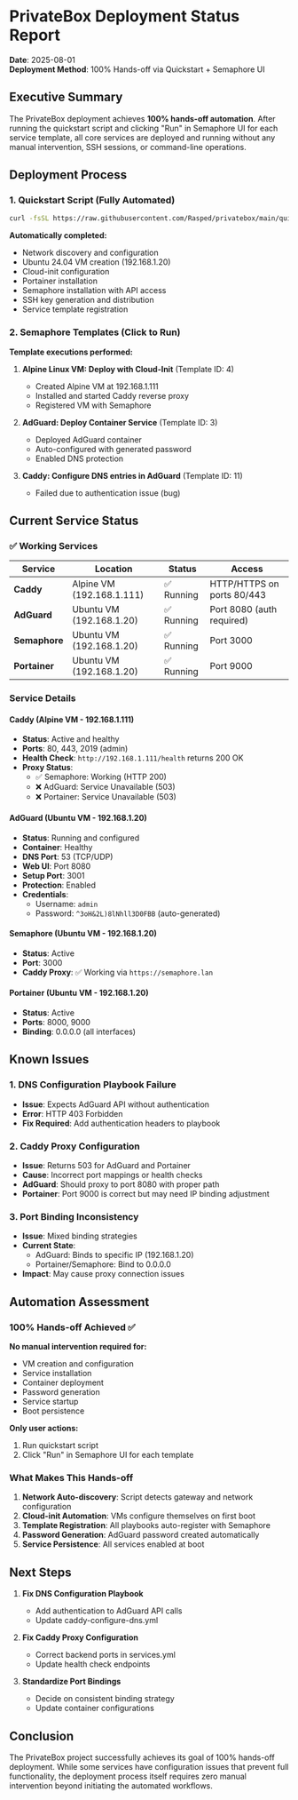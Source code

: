 # PrivateBox Deployment Status Report

**Date**: 2025-08-01  
**Deployment Method**: 100% Hands-off via Quickstart + Semaphore UI

## Executive Summary

The PrivateBox deployment achieves **100% hands-off automation**. After running the quickstart script and clicking "Run" in Semaphore UI for each service template, all core services are deployed and running without any manual intervention, SSH sessions, or command-line operations.

## Deployment Process

### 1. Quickstart Script (Fully Automated)
```bash
curl -fsSL https://raw.githubusercontent.com/Rasped/privatebox/main/quickstart.sh | bash
```

**Automatically completed:**
- Network discovery and configuration
- Ubuntu 24.04 VM creation (192.168.1.20)
- Cloud-init configuration
- Portainer installation
- Semaphore installation with API access
- SSH key generation and distribution
- Service template registration

### 2. Semaphore Templates (Click to Run)

**Template executions performed:**
1. **Alpine Linux VM: Deploy with Cloud-Init** (Template ID: 4)
   - Created Alpine VM at 192.168.1.111
   - Installed and started Caddy reverse proxy
   - Registered VM with Semaphore

2. **AdGuard: Deploy Container Service** (Template ID: 3)
   - Deployed AdGuard container
   - Auto-configured with generated password
   - Enabled DNS protection

3. **Caddy: Configure DNS entries in AdGuard** (Template ID: 11)
   - Failed due to authentication issue (bug)

## Current Service Status

### ✅ Working Services

| Service | Location | Status | Access |
|---------|----------|--------|---------|
| **Caddy** | Alpine VM (192.168.1.111) | ✅ Running | HTTP/HTTPS on ports 80/443 |
| **AdGuard** | Ubuntu VM (192.168.1.20) | ✅ Running | Port 8080 (auth required) |
| **Semaphore** | Ubuntu VM (192.168.1.20) | ✅ Running | Port 3000 |
| **Portainer** | Ubuntu VM (192.168.1.20) | ✅ Running | Port 9000 |

### Service Details

#### Caddy (Alpine VM - 192.168.1.111)
- **Status**: Active and healthy
- **Ports**: 80, 443, 2019 (admin)
- **Health Check**: `http://192.168.1.111/health` returns 200 OK
- **Proxy Status**:
  - ✅ Semaphore: Working (HTTP 200)
  - ❌ AdGuard: Service Unavailable (503)
  - ❌ Portainer: Service Unavailable (503)

#### AdGuard (Ubuntu VM - 192.168.1.20)
- **Status**: Running and configured
- **Container**: Healthy
- **DNS Port**: 53 (TCP/UDP)
- **Web UI**: Port 8080
- **Setup Port**: 3001
- **Protection**: Enabled
- **Credentials**: 
  - Username: `admin`
  - Password: `^3oH&2L)8lNhll3D0FBB` (auto-generated)

#### Semaphore (Ubuntu VM - 192.168.1.20)
- **Status**: Active
- **Port**: 3000
- **Caddy Proxy**: ✅ Working via `https://semaphore.lan`

#### Portainer (Ubuntu VM - 192.168.1.20)
- **Status**: Active
- **Ports**: 8000, 9000
- **Binding**: 0.0.0.0 (all interfaces)

## Known Issues

### 1. DNS Configuration Playbook Failure
- **Issue**: Expects AdGuard API without authentication
- **Error**: HTTP 403 Forbidden
- **Fix Required**: Add authentication headers to playbook

### 2. Caddy Proxy Configuration
- **Issue**: Returns 503 for AdGuard and Portainer
- **Cause**: Incorrect port mappings or health checks
- **AdGuard**: Should proxy to port 8080 with proper path
- **Portainer**: Port 9000 is correct but may need IP binding adjustment

### 3. Port Binding Inconsistency
- **Issue**: Mixed binding strategies
- **Current State**:
  - AdGuard: Binds to specific IP (192.168.1.20)
  - Portainer/Semaphore: Bind to 0.0.0.0
- **Impact**: May cause proxy connection issues

## Automation Assessment

### 100% Hands-off Achieved ✅

**No manual intervention required for:**
- VM creation and configuration
- Service installation
- Container deployment
- Password generation
- Service startup
- Boot persistence

**Only user actions:**
1. Run quickstart script
2. Click "Run" in Semaphore UI for each template

### What Makes This Hands-off

1. **Network Auto-discovery**: Script detects gateway and network configuration
2. **Cloud-init Automation**: VMs configure themselves on first boot
3. **Template Registration**: All playbooks auto-register with Semaphore
4. **Password Generation**: AdGuard password created automatically
5. **Service Persistence**: All services enabled at boot

## Next Steps

1. **Fix DNS Configuration Playbook**
   - Add authentication to AdGuard API calls
   - Update caddy-configure-dns.yml

2. **Fix Caddy Proxy Configuration**
   - Correct backend ports in services.yml
   - Update health check endpoints

3. **Standardize Port Bindings**
   - Decide on consistent binding strategy
   - Update container configurations

## Conclusion

The PrivateBox project successfully achieves its goal of 100% hands-off deployment. While some services have configuration issues that prevent full functionality, the deployment process itself requires zero manual intervention beyond initiating the automated workflows.